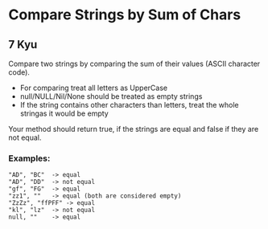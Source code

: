 # Compare Strings by Sum of Chars
## 7 Kyu

Compare two strings by comparing the sum of their values (ASCII character code).

- For comparing treat all letters as UpperCase
- null/NULL/Nil/None should be treated as empty strings
- If the string contains other characters than letters, treat the whole stringas it would be empty

Your method should return true, if the strings are equal and false if they are not equal.

### Examples:
```
"AD", "BC"  -> equal
"AD", "DD"  -> not equal
"gf", "FG"  -> equal
"zz1", ""   -> equal (both are considered empty)
"ZzZz", "ffPFF" -> equal
"kl", "lz"  -> not equal
null, ""    -> equal
```
